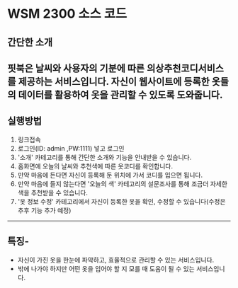 # WSM 2300 소스 코드
## 간단한 소개
핏북은 날씨와 사용자의 기분에 따른 의상추천코디서비스를 제공하는 서비스입니다. 
자신이 웹사이트에 등록한 옷들의  데이터를 활용하여
옷을 관리할 수 있도록 도와줍니다. 
---
## 실행방법
1. 링크접속
2. 로그인(ID: admin ,PW:1111) 넣고 로그인
3. '소개' 카테고리를 통해 간단한 소개와 기능을 안내받을 수 있습니다. 
4. 홈화면에 오늘의 날씨와 추천색에 따른 옷코디를 확인합니다. 
5. 만약 마음에 든다면 자신이 등록해 둔 위치에 가서 코디를 입으면 됩니다. 
6. 만약 마음에 들지 않는다면 '오늘의 색' 카테고리의 설문조사를 통해 조금더 자세한 색을 추천받을 수 있습니다. 
7. '옷 정보 수정' 카테고리에서 자신이 등록한 옷을 확인, 수정할 수 있습니다(수정은 추후 기능 추가 예정)

---
## 특징-
- 자신이 가진 옷을 한눈에 파악하고, 효율적으로 관리할 수 있는 서비스입니다. 
- 밖에 나가야 하지만 어떤 옷을 입어야 할 지 모를 때 도움이 될 수 있는 서비스입니다. 